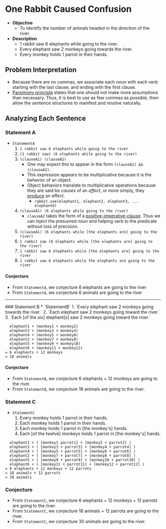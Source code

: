 # One Rabbit Caused Confusion
* **Objective**
	* To identify the number of animals headed in the direction of the river.
* **Description**
	* 1 rabbit saw 6 elephants while going to the river.
	* Every elephant saw 2 monkeys going towards the river.
	* Every monkey holds 1 parrot in their hands.

## Problem Interpretation
* Because there are no commas, we associate each noun with each verb starting with the last clause, and ending with the first clause.
* [Parsimony principle](https://en.wikipedia.org/wiki/Occam%27s_razor) states that one should not make more assumptions than necessary. Thus, it is best to use as few commas as possible, then allow the sentence structures to manifest and resolve naturally.


## Analyzing Each Sentence 

### Statement A
* `StatementA`
	1. `1 rabbit saw 6 elephants while going to the river`
	2. `(1 rabbit saw) (6 elephants while going to the river)` 
	3. `(clauseA1) (clauseA2)`
		* One may expect this to appear in the form `(clauseA1) && (clauseA2)`.
		* This expression appears to be multiplicative because it is the behavior of an object.
		* Object behaviors translate to multiplicative operations because they are said be _causes_ of an _effect_, or more simply, they [produce](https://simple.wikipedia.org/wiki/Product_(mathematics)) an effect.
			* `rabbit.see(elephant1, elephant2, elephant3, ... elephant6)`
	4. `(clauseA1) (6 elephants while going to the river)`
		* `clauseA2` takes the form of a [positive-imperative-clause](https://completeenglishgrammar.com/imperative-clauses-positive-and-negative/). Thus we can inject the presumed noun and helping verb to the predicate without loss of precision.
	5. `(clauseA1) (6 elephants while [the elephants are] going to the river)`
	6. `1 rabbit saw (6 elephants while [the elephants are] going to the river)`
	6. `1 rabbit saw 6 elephants while [the elephants are] going to the river`
	7. `1 rabbit saw 6 elephants while the elephants are going to the river`

#### Conjecture
* From `StatementA`, we conjecture 6 elephants are going to the river
* From `StatementA`, we conjecture 6 animals are going to the river


<hr>
### Statement B
* `StatementB`
	1. `Every elephant saw 2 monkeys going towards the river.`
	2. `Each elephant saw 2 monkeys going toward the river.`
	3. `Each [of the six] elephant[s] saw 2 monkeys going toward the river.`

```
  elephant1 + (monkey1 + monkey2)
  elephant3 + (monkey3 + monkey4)
  elephant4 + (monkey5 + monkey6)
  elephant2 + (monkey7 + monkey8)
  elephant5 + (monkey9 + monkey10)
  elephant6 + (monkey11 + monkey12)
= 6 elephants + 12 monkeys
= 18 animals
```

#### Conjecture
* From `StatementB`, we conjecture 6 elephants + 12 monkeys are going to the river.
* From `StatementB`, we conjecture 18 animals are going to the river.


### Statement C
* `StatementC`
	1. Every monkey holds 1 parrot in their hands.
	2. Each monkey holds 1 parrot in their hands.
	3. Each monkey holds 1 parrot in [the monkey's] hands.   
	4. Each [of the twelve] monkeys holds 1 parrot in [the monkey's] hands.
	
```
  elephant1 + ( [monkey1 parrot1] + [monkey2 + parrot2] )
  elephant3 + ( [monkey3 + parrot3] + [monkey4 + parrot4] )
  elephant4 + ( [monkey5 + parrot5] + [monkey6 + parrot6] )
  elephant2 + ( [monkey7 + parrot7] + [monkey8 + parrot8] )
  elephant5 + ( [monkey9 + parrot9] + [monkey10 + parrot10] )
  elephant6 + ( [monkey11 + parrot11] + [monkey12 + parrot12] )
= 6 elephants + 12 monkeys + 12 parrots
= 18 animals + 12 parrots
= 30 animals
```

### Conjecture
* From `StatementC`, we conjecture 6 elephants + 12 monkeys + 12 parrots are going to the river.
* From `StatementC`, we conjecture 18 animals + 12 parrots are going to the river.
* From `StatementC`, we conjecture 30 animals are going to the river.